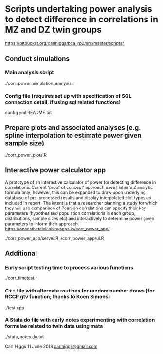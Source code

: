 # Scripts undertaking power analysis to detect difference in correlations in MZ and DZ twin groups #
https://bitbucket.org/carlhiggs/bca_rp2/src/master/scripts/

## Conduct simulations
### Main analysis script
./corr_power_simulation_analysis.r
### Config file (requires set up with specification of SQL connection detail, if using sql related functions)
config.yml.README.txt	

## Prepare plots and associated analyses (e.g. spline interpolation to estimate power given sample size)
./corr_power_plots.R	

## Interactive power calculator app
A prototype of an interactive calculator of power for detecting difference in correlations.  Current 'proof of concept' approach uses Fisher's Z analytic formula only; however, this can be expanded to draw upon underlying database of pre-processed results and display interpolated plot types as included in report.  The intent is that a researcher planning a study for which they will use comparison of Pearson correlations can specify their key parameters (hypothesised population correlations in each group, distributions, sample sizes etc) and interactively to determine power given parameters to inform their approach.
https://anaestheteick.shinyapps.io/corr_power_app/

./corr_power_app/server.R
./corr_power_app/ui.R

## Additional
### Early script testing time to process various functions
./corr_timetest.r	

### C++ file with alternate routines for random number draws (for RCCP gtv function; thanks to Koen Simons)
./test.cpp	       

### A Stata do file with early notes experimenting with correlation formulae related to twin data using mata
./stata_notes.do.txt	

Carl Higgs 11 June 2018
carlhiggs@gmail.com